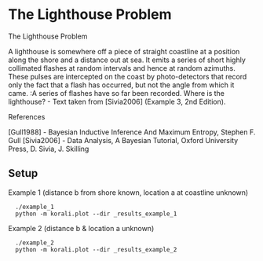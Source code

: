 The Lighthouse Problem
================================================================================= 

The Lighthouse Problem 
                                                                        
A lighthouse is somewhere off a piece of straight coastline at a position along the shore and a distance out at sea. It emits a series of short highly collimated flashes at random intervals and hence at random azimuths. These pulses are intercepted on the coast by photo-detectors that record only the fact that a flash has occurred, but not the angle from which it came. :A series of flashes have so far been recorded. Where is the lighthouse? - Text taken from [Sivia2006] (Example 3, 2nd Edition).
                                                                           
References                                                                   
                                                                         
   [Gull1988] - Bayesian Inductive Inference And Maximum Entropy, Stephen F. Gull
   [Sivia2006] - Data Analysis, A Bayesian Tutorial, Oxford University Press, D. Sivia, J. Skilling


Setup                                                                           
----------------------------                                                    

Example 1 (distance b from shore known, location a at coastline unknown)
   
```
  ./example_1
  python -m korali.plot --dir _results_example_1                             
```

Example 2 (distance b & location a unknown)            

```                                                                                 
  ./example_2
  python -m korali.plot --dir _results_example_2
```
